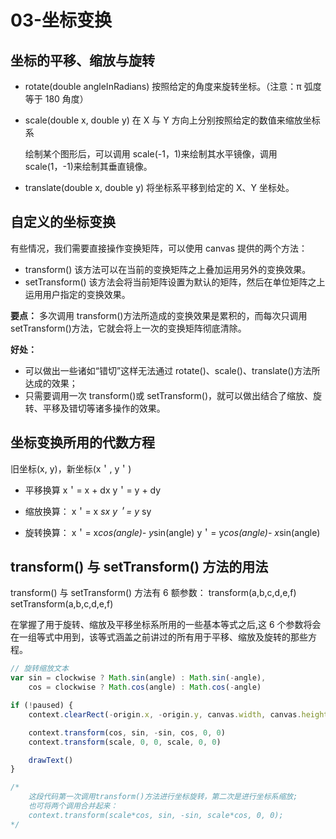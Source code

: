 # 03-坐标变换

## 坐标的平移、缩放与旋转

-   rotate(double angleInRadians)
    按照给定的角度来旋转坐标。（注意：π 弧度等于 180 角度）
-   scale(double x, double y)
    在 X 与 Y 方向上分别按照给定的数值来缩放坐标系

    绘制某个图形后，可以调用 scale(-1，1)来绘制其水平镜像，调用 scale(1，-1)来绘制其垂直镜像。

-   translate(double x, double y)
    将坐标系平移到给定的 X、Y 坐标处。

## 自定义的坐标变换

有些情况，我们需要直接操作变换矩阵，可以使用 canvas 提供的两个方法：

-   transform()
    该方法可以在当前的变换矩阵之上叠加运用另外的变换效果。
-   setTransform()
    该方法会将当前矩阵设置为默认的矩阵，然后在单位矩阵之上运用用户指定的变换效果。

**要点：**
多次调用 transform()方法所造成的变换效果是累积的，而每次只调用 setTransform()方法，它就会将上一次的变换矩阵彻底清除。

**好处：**

-   可以做出一些诸如“错切”这样无法通过 rotate()、scale()、translate()方法所达成的效果；
-   只需要调用一次 transform()或 setTransform()，就可以做出结合了缩放、旋转、平移及错切等诸多操作的效果。

## 坐标变换所用的代数方程

旧坐标(x, y)，新坐标(x＇, y＇)

-   平移换算
    x＇= x + dx
    y＇= y + dy

-   缩放换算：
    x＇= x _sx
    y＇= y_ sy

-   旋转换算：
    x＇= x*cos(angle)- y*sin(angle)
    y＇= y*cos(angle)- x*sin(angle)

## transform() 与 setTransform() 方法的用法

transform() 与 setTransform() 方法有 6 额参数：
transform(a,b,c,d,e,f)
setTransform(a,b,c,d,e,f)

在掌握了用于旋转、缩放及平移坐标系所用的一些基本等式之后,这 6 个参数将会在一组等式中用到，该等式涵盖之前讲过的所有用于平移、缩放及旋转的那些方程。

```js
// 旋转缩放文本
var sin = clockwise ? Math.sin(angle) : Math.sin(-angle),
    cos = clockwise ? Math.cos(angle) : Math.cos(-angle)

if (!paused) {
    context.clearRect(-origin.x, -origin.y, canvas.width, canvas.height)

    context.transform(cos, sin, -sin, cos, 0, 0)
    context.transform(scale, 0, 0, scale, 0, 0)

    drawText()
}

/*
    这段代码第一次调用transform()方法进行坐标旋转，第二次是进行坐标系缩放;
    也可将两个调用合并起来：
    context.transform(scale*cos, sin, -sin, scale*cos, 0, 0);  
*/
```
